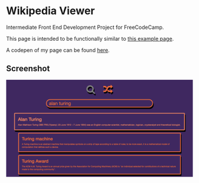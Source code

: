 # Wikipedia Viewer
Intermediate Front End Development Project for FreeCodeCamp.

This page is intended to be functionally similar to [this example page](https://codepen.io/freeCodeCamp/full/wGqEga).

A codepen of my page can be found [here](https://codepen.io/vanillaSlice/full/vZBpWE/).

## Screenshot
![screenshot](./screenshot.png)
